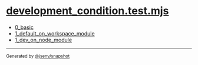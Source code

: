 # [development_condition.test.mjs](../development_condition.test.mjs)


- [0_basic](0_basic/0_basic.md)
- [1_default_on_workspace_module](1_default_on_workspace_module/1_default_on_workspace_module.md)
- [1_dev_on_node_module](1_dev_on_node_module/1_dev_on_node_module.md)

---

<sub>
  Generated by <a href="https://github.com/jsenv/core/tree/main/packages/independent/snapshot">@jsenv/snapshot</a>
</sub>
